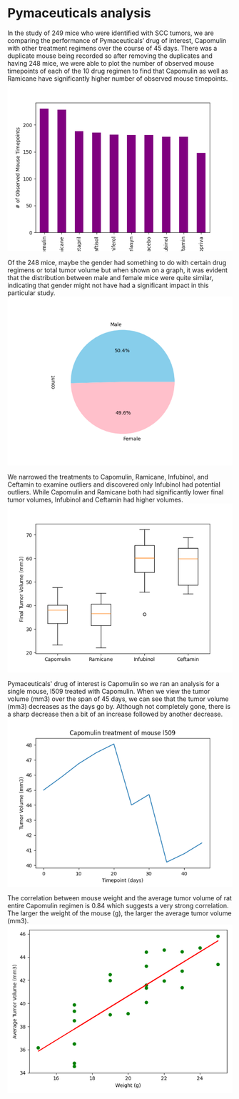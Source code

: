 # Pymaceuticals analysis

In the study of 249 mice who were identified with SCC tumors, we are comparing the performance of Pymaceuticals’ drug of interest, Capomulin with other treatment regimens over the course of 45 days. There was a duplicate mouse being recorded so after removing the duplicates and having 248 mice, we were able to plot the number of observed mouse timepoints of each of the 10 drug regimen to find that Capomulin as well as Ramicane have significantly higher number of observed mouse timepoints.
![pandas_bar](https://github.com/otybaasandorj/data_visual-challenge/blob/main/Pymaceuticals/images/pandas_bar.png)

Of the 248 mice, maybe the gender had something to do with certain drug regimens or total tumor volume but when shown on a graph, it was evident that the distribution between male and female mice were quite similar, indicating that gender might not have had a significant impact in this particular study.
![gender_pie](https://github.com/otybaasandorj/data_visual-challenge/blob/main/Pymaceuticals/images/gender_pie.png)

We narrowed the treatments to Capomulin, Ramicane,  Infubinol, and Ceftamin to examine outliers and discovered only Infubinol had potential outliers. While Capomulin and Ramicane both had significantly lower final tumor volumes, Infubinol and Ceftamin had higher volumes.
![boxplot](https://github.com/otybaasandorj/data_visual-challenge/blob/main/Pymaceuticals/images/boxplot.png)

Pymaceuticals' drug of interest is Capomulin so we ran an analysis for a single mouse, l509 treated with Capomulin. When we view the tumor volume (mm3) over the span of 45 days, we can see that the tumor volume (mm3) decreases as the days go by. Although not completely gone, there is a sharp decrease then a bit of an increase followed by another decrease. 
![line](https://github.com/otybaasandorj/data_visual-challenge/blob/main/Pymaceuticals/images/line.png)

The correlation between mouse weight and the average tumor volume of rat entire Capomulin regimen is 0.84 which suggests a very strong correlation. The larger the weight of the mouse (g), the larger the average tumor volume (mm3). 
![scatter_coefficient](https://github.com/otybaasandorj/data_visual-challenge/blob/main/Pymaceuticals/images/scatter_coefficient.png)
